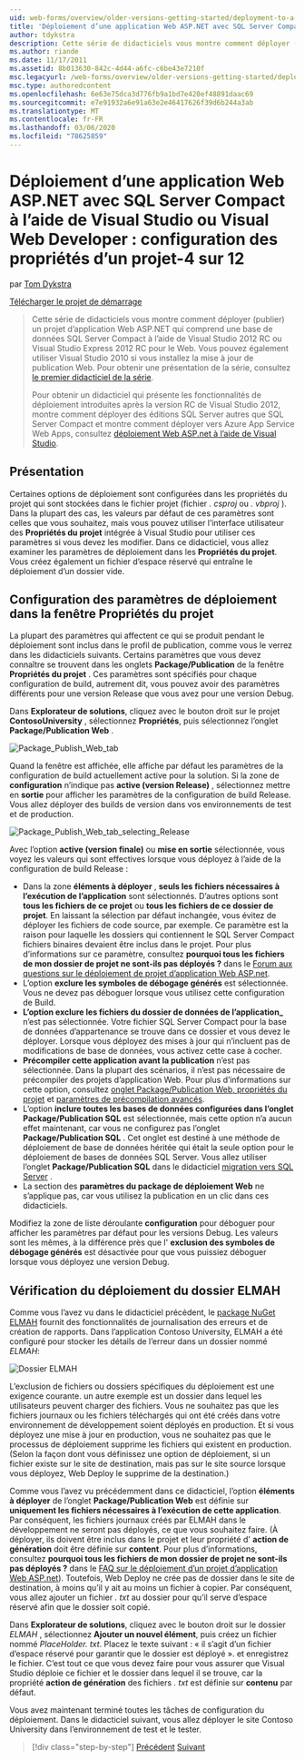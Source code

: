 ```yaml
---
uid: web-forms/overview/older-versions-getting-started/deployment-to-a-hosting-provider/deployment-to-a-hosting-provider-configuring-project-properties-4-of-12
title: 'Déploiement d’une application Web ASP.NET avec SQL Server Compact à l’aide de Visual Studio ou Visual Web Developer : configuration des propriétés d’un projet-4 sur 12 | Microsoft Docs'
author: tdykstra
description: Cette série de didacticiels vous montre comment déployer (publier) un projet d’application Web ASP.NET qui comprend une base de données SQL Server Compact à l’aide de Stu...
ms.author: riande
ms.date: 11/17/2011
ms.assetid: 8b013630-842c-4d44-a6fc-c6be43e7210f
msc.legacyurl: /web-forms/overview/older-versions-getting-started/deployment-to-a-hosting-provider/deployment-to-a-hosting-provider-configuring-project-properties-4-of-12
msc.type: authoredcontent
ms.openlocfilehash: 6e63e75dca3d776fb9a1bd7e420ef48891daac69
ms.sourcegitcommit: e7e91932a6e91a63e2e46417626f39d6b244a3ab
ms.translationtype: MT
ms.contentlocale: fr-FR
ms.lasthandoff: 03/06/2020
ms.locfileid: "78625859"
---
```

# <a name="deploying-an-aspnet-web-application-with-sql-server-compact-using-visual-studio-or-visual-web-developer-configuring-project-properties---4-of-12"></a>Déploiement d’une application Web ASP.NET avec SQL Server Compact à l’aide de Visual Studio ou Visual Web Developer : configuration des propriétés d’un projet-4 sur 12

par [Tom Dykstra](https://github.com/tdykstra)

[Télécharger le projet de démarrage](https://code.msdn.microsoft.com/Deploying-an-ASPNET-Web-4e31366b)

> Cette série de didacticiels vous montre comment déployer (publier) un projet d’application Web ASP.NET qui comprend une base de données SQL Server Compact à l’aide de Visual Studio 2012 RC ou Visual Studio Express 2012 RC pour le Web. Vous pouvez également utiliser Visual Studio 2010 si vous installez la mise à jour de publication Web. Pour obtenir une présentation de la série, consultez [le premier didacticiel de la série](deployment-to-a-hosting-provider-introduction-1-of-12.md).
> 
> Pour obtenir un didacticiel qui présente les fonctionnalités de déploiement introduites après la version RC de Visual Studio 2012, montre comment déployer des éditions SQL Server autres que SQL Server Compact et montre comment déployer vers Azure App Service Web Apps, consultez [déploiement Web ASP.net à l’aide de Visual Studio](../../deployment/visual-studio-web-deployment/introduction.md).

## <a name="overview"></a>Présentation

Certaines options de déploiement sont configurées dans les propriétés du projet qui sont stockées dans le fichier projet (fichier *. csproj* ou *. vbproj* ). Dans la plupart des cas, les valeurs par défaut de ces paramètres sont celles que vous souhaitez, mais vous pouvez utiliser l’interface utilisateur des **Propriétés du projet** intégrée à Visual Studio pour utiliser ces paramètres si vous devez les modifier. Dans ce didacticiel, vous allez examiner les paramètres de déploiement dans les **Propriétés du projet**. Vous créez également un fichier d’espace réservé qui entraîne le déploiement d’un dossier vide.

## <a name="configuring-deployment-settings-in-the-project-properties-window"></a>Configuration des paramètres de déploiement dans la fenêtre Propriétés du projet

La plupart des paramètres qui affectent ce qui se produit pendant le déploiement sont inclus dans le profil de publication, comme vous le verrez dans les didacticiels suivants. Certains paramètres que vous devez connaître se trouvent dans les onglets **Package/Publication** de la fenêtre **Propriétés du projet** . Ces paramètres sont spécifiés pour chaque configuration de build, autrement dit, vous pouvez avoir des paramètres différents pour une version Release que vous avez pour une version Debug.

Dans **Explorateur de solutions**, cliquez avec le bouton droit sur le projet **ContosoUniversity** , sélectionnez **Propriétés**, puis sélectionnez l’onglet **Package/Publication Web** .

![Package_Publish_Web_tab](deployment-to-a-hosting-provider-configuring-project-properties-4-of-12/_static/image1.png)

Quand la fenêtre est affichée, elle affiche par défaut les paramètres de la configuration de build actuellement active pour la solution. Si la zone de **configuration** n’indique pas **active (version Release)** , sélectionnez mettre en **sortie** pour afficher les paramètres de la configuration de build Release. Vous allez déployer des builds de version dans vos environnements de test et de production.

![Package_Publish_Web_tab_selecting_Release](deployment-to-a-hosting-provider-configuring-project-properties-4-of-12/_static/image2.png)

Avec l’option **active (version finale)** ou **mise en sortie** sélectionnée, vous voyez les valeurs qui sont effectives lorsque vous déployez à l’aide de la configuration de build Release :

- Dans la zone **éléments à déployer** , **seuls les fichiers nécessaires à l’exécution de l’application** sont sélectionnés. D’autres options sont **tous les fichiers de ce projet** ou **tous les fichiers de ce dossier de projet**. En laissant la sélection par défaut inchangée, vous évitez de déployer les fichiers de code source, par exemple. Ce paramètre est la raison pour laquelle les dossiers qui contiennent le SQL Server Compact fichiers binaires devaient être inclus dans le projet. Pour plus d’informations sur ce paramètre, consultez **pourquoi tous les fichiers de mon dossier de projet ne sont-ils pas déployés ?** dans le [Forum aux questions sur le déploiement de projet d’application Web ASP.net](https://msdn.microsoft.com/library/ee942158.aspx).
- L’option **exclure les symboles de débogage générés** est sélectionnée. Vous ne devez pas déboguer lorsque vous utilisez cette configuration de Build.
- **L’option exclure les fichiers du dossier de données de l’application\_** n’est pas sélectionnée. Votre fichier SQL Server Compact pour la base de données d’appartenance se trouve dans ce dossier et vous devez le déployer. Lorsque vous déployez des mises à jour qui n’incluent pas de modifications de base de données, vous activez cette case à cocher.
- **Précompiler cette application avant la publication** n’est pas sélectionnée. Dans la plupart des scénarios, il n’est pas nécessaire de précompiler des projets d’application Web. Pour plus d’informations sur cette option, consultez [onglet Package/Publication Web, propriétés du projet](https://msdn.microsoft.com/library/dd410108(v=vs.110).aspx) et [paramètres de précompilation avancés](https://msdn.microsoft.com/library/hh475319(v=vs.110).aspx).
- L’option **inclure toutes les bases de données configurées dans l’onglet Package/Publication SQL** est sélectionnée, mais cette option n’a aucun effet maintenant, car vous ne configurez pas l’onglet **Package/Publication SQL** . Cet onglet est destiné à une méthode de déploiement de base de données héritée qui était la seule option pour le déploiement de bases de données SQL Server. Vous allez utiliser l’onglet **Package/Publication SQL** dans le didacticiel [migration vers SQL Server](deployment-to-a-hosting-provider-migrating-to-sql-server-10-of-12.md) .
- La section des **paramètres du package de déploiement Web** ne s’applique pas, car vous utilisez la publication en un clic dans ces didacticiels.

Modifiez la zone de liste déroulante **configuration** pour déboguer pour afficher les paramètres par défaut pour les versions Debug. Les valeurs sont les mêmes, à la différence près que l' **exclusion des symboles de débogage générés** est désactivée pour que vous puissiez déboguer lorsque vous déployez une version Debug.

## <a name="making-sure-that-the-elmah-folder-gets-deployed"></a>Vérification du déploiement du dossier ELMAH

Comme vous l’avez vu dans le didacticiel précédent, le [package NuGet ELMAH](http://www.hanselman.com/blog/NuGetPackageOfTheWeek7ELMAHErrorLoggingModulesAndHandlersWithSQLServerCompact.aspx) fournit des fonctionnalités de journalisation des erreurs et de création de rapports. Dans l’application Contoso University, ELMAH a été configuré pour stocker les détails de l’erreur dans un dossier nommé *ELMAH*:

![Dossier ELMAH](deployment-to-a-hosting-provider-configuring-project-properties-4-of-12/_static/image3.png)

L’exclusion de fichiers ou dossiers spécifiques du déploiement est une exigence courante. un autre exemple est un dossier dans lequel les utilisateurs peuvent charger des fichiers. Vous ne souhaitez pas que les fichiers journaux ou les fichiers téléchargés qui ont été créés dans votre environnement de développement soient déployés en production. Et si vous déployez une mise à jour en production, vous ne souhaitez pas que le processus de déploiement supprime les fichiers qui existent en production. (Selon la façon dont vous définissez une option de déploiement, si un fichier existe sur le site de destination, mais pas sur le site source lorsque vous déployez, Web Deploy le supprime de la destination.)

Comme vous l’avez vu précédemment dans ce didacticiel, l’option **éléments à déployer** de l’onglet **Package/Publication Web** est définie sur **uniquement les fichiers nécessaires à l’exécution de cette application**. Par conséquent, les fichiers journaux créés par ELMAH dans le développement ne seront pas déployés, ce que vous souhaitez faire. (À déployer, ils doivent être inclus dans le projet et leur propriété d' **action de génération** doit être définie sur **content**. Pour plus d’informations, consultez **pourquoi tous les fichiers de mon dossier de projet ne sont-ils pas déployés ?** dans le [FAQ sur le déploiement d’un projet d’application Web ASP.net](https://msdn.microsoft.com/library/ee942158.aspx)). Toutefois, Web Deploy ne crée pas de dossier dans le site de destination, à moins qu’il y ait au moins un fichier à copier. Par conséquent, vous allez ajouter un fichier *. txt* au dossier pour qu’il serve d’espace réservé afin que le dossier soit copié.

Dans **Explorateur de solutions**, cliquez avec le bouton droit sur le dossier *ELMAH* , sélectionnez **Ajouter un nouvel élément**, puis créez un fichier nommé *PlaceHolder. txt*. Placez le texte suivant : « il s’agit d’un fichier d’espace réservé pour garantir que le dossier est déployé ». et enregistrez le fichier. C’est tout ce que vous devez faire pour vous assurer que Visual Studio déploie ce fichier et le dossier dans lequel il se trouve, car la propriété **action de génération** des fichiers *. txt* est définie sur **contenu** par défaut.

Vous avez maintenant terminé toutes les tâches de configuration du déploiement. Dans le didacticiel suivant, vous allez déployer le site Contoso University dans l’environnement de test et le tester.

> [!div class="step-by-step"]
> [Précédent](deployment-to-a-hosting-provider-web-config-file-transformations-3-of-12.md)
> [Suivant](deployment-to-a-hosting-provider-deploying-to-iis-as-a-test-environment-5-of-12.md)
